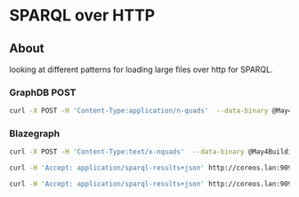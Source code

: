 # SPARQL over HTTP

## About

looking at different patterns for loading large files over
http for SPARQL.

### GraphDB POST

```bash
curl -X POST -H 'Content-Type:application/n-quads'  --data-binary @May4Buildings.nq  http://192.168.86.45:32774/repositories/loadtest/rdf-graphs/services
```

### Blazegraph

```bash
curl -X POST -H 'Content-Type:text/x-nquads'  --data-binary @May4Buildings.nq  http://192.168.86.45:32772/blazegraph/namespace/loadtest/sparql
```

```bash
curl -H 'Accept: application/sparql-results+json' http://coreos.lan:9090/blazegraph/namespace/iow/sparql --data-urlencode 'query=select * where{ ?s ?p ?o } limit 10'
```

```bash
curl -H 'Accept: application/sparql-results+json' http://coreos.lan:9090/blazegraph/namespace/iow/sparql --data-urlencode 'query=SELECT (COUNT(DISTINCT ?graph) AS ?namedGraphsCount)(COUNT(*) AS ?triplesCount)WHERE {GRAPH ?graph {?subject ?predicate ?object}}'
```